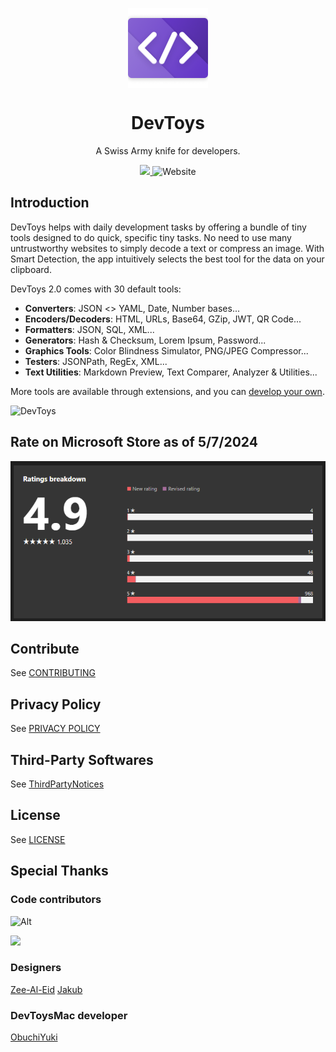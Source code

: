 <p align="center">
  <img width="128" align="center" src="/assets/logo/Windows-Linux/Stable/Icon-Windows-Linux.png">
</p>
<h1 align="center">
  DevToys
</h1>
<p align="center">
  A Swiss Army knife for developers.
</p>
<p align="center">
  <a title="Crowdin" target="_blank" href="https://crowdin.com/project/devtoys">
    <img src="https://badges.crowdin.net/devtoys/localized.svg">
  </a>
  <a style="text-decoration:none" href="https://devtoys.app" target="_blank">
    <img src="https://img.shields.io/badge/Website-devtoys.app-blue" alt="Website" />
  </a>
</p>

## Introduction

DevToys helps with daily development tasks by offering a bundle of tiny tools designed to do quick, specific tiny tasks. No need to use many untrustworthy websites to simply decode a text or compress an image. With Smart Detection, the app intuitively selects the best tool for the data on your clipboard.

DevToys 2.0 comes with 30 default tools:
- **Converters**: JSON <> YAML, Date, Number bases...
- **Encoders/Decoders**: HTML, URLs, Base64, GZip, JWT, QR Code...
- **Formatters**: JSON, SQL, XML...
- **Generators**: Hash & Checksum, Lorem Ipsum, Password...
- **Graphics Tools**: Color Blindness Simulator, PNG/JPEG Compressor...
- **Testers**: JSONPath, RegEx, XML...
- **Text Utilities**: Markdown Preview, Text Comparer, Analyzer & Utilities...

More tools are available through extensions, and you can [develop your own](http://devtoys.app/doc).

![DevToys](/assets/hero-screenshot.png)

## Rate on Microsoft Store as of 5/7/2024

![Microsoft Store rate](/assets/ms-store-rate.png)

## Contribute

See [CONTRIBUTING](CONTRIBUTING.md)

## Privacy Policy

See [PRIVACY POLICY](PRIVACY-POLICY.md)

## Third-Party Softwares

See [ThirdPartyNotices](THIRD-PARTY-NOTICES.md)

## License

See [LICENSE](LICENSE.md)

## Special Thanks

### Code contributors

![Alt](https://repobeats.axiom.co/api/embed/324efe7f02eac0ea57d264c986651a346e86caf9.svg "Repobeats analytics image")

<a href="https://github.com/DevToys-app/DevToys/graphs/contributors">
  <img src="https://contrib.rocks/image?repo=DevToys-app/DevToys" />
</a>

### Designers

[Zee-Al-Eid](https://twitter.com/zeealeid)
[Jakub](https://github.com/AlurDesign)

### DevToysMac developer

[ObuchiYuki](https://twitter.com/obuchi_yuki)
